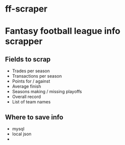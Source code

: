 # ff-scraper

# Fantasy football league info scrapper

## Fields to scrap
- Trades per season
- Transactions per season
- Points for / against
- Average finish
- Seasons making / missing playoffs
- Overall record
- List of team names 

## Where to save info
- mysql
- local json
-
